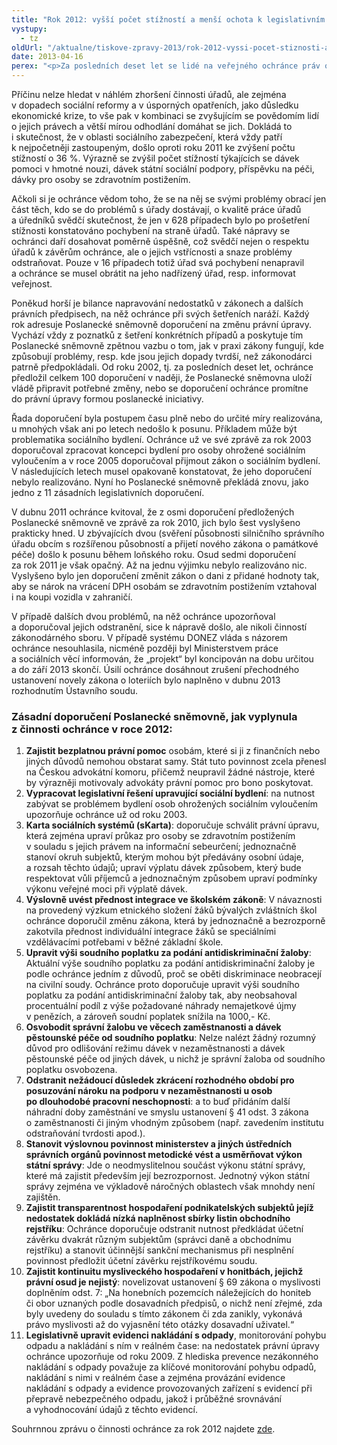 ```yaml
---
title: "Rok 2012: vyšší počet stížností a menší ochota k legislativním změnám"
vystupy:
  - tz
oldUrl: "/aktualne/tiskove-zpravy-2013/rok-2012-vyssi-pocet-stiznosti-a-mensi-ochota-k-legislativnim-zmenam"
date: 2013-04-16
perex: "<p>Za posledních deset let se lidé na veřejného ochránce práv obrátili s 68 470 stížnostmi a podněty k šetření. Loňský rok drží z tohoto pohledu poněkud smutný primát. Počet stížností totiž meziročně vzrostl o pětinu na celkem 8641 podání.</p>"
---
```


<!-- imported from the old website -->

<p>Příčinu nelze hledat v náhlém zhoršení činnosti úřadů, ale zejména v dopadech sociální reformy a v úsporných opatřeních, jako důsledku ekonomické krize, to vše pak v kombinaci se zvyšujícím se povědomím lidí o jejich právech a větší mírou odhodlání domáhat se jich. Dokládá to i skutečnost, že v oblasti sociálního zabezpečení, která vždy patří k nejpočetněji zastoupeným, došlo oproti roku 2011 ke zvýšení počtu stížností o 36 %. Výrazně se zvýšil počet stížností týkajících se dávek pomoci v hmotné nouzi, dávek státní sociální podpory, příspěvku na péči, dávky pro osoby se zdravotním postižením.</p><p>Ačkoli si je ochránce vědom toho, že se na něj se svými problémy obrací jen část těch, kdo se do problémů s úřady dostávají, o kvalitě práce úřadů a úředníků svědčí skutečnost, že jen v 628 případech bylo po prošetření stížnosti konstatováno pochybení na straně úřadů. Také nápravy se ochránci daří dosahovat poměrně úspěšně, což svědčí nejen o respektu úřadů k závěrům ochránce, ale o jejich vstřícnosti a snaze problémy odstraňovat. Pouze v 16 případech totiž úřad svá pochybení nenapravil a ochránce se musel obrátit na jeho nadřízený úřad, resp. informovat veřejnost.</p><p>Poněkud horší je bilance napravování nedostatků v zákonech a dalších právních předpisech, na něž ochránce při svých šetřeních naráží. Každý rok adresuje Poslanecké sněmovně doporučení na změnu právní úpravy. Vychází vždy z poznatků z šetření konkrétních případů a poskytuje tím Poslanecké sněmovně zpětnou vazbu o tom, jak v praxi zákony fungují, kde způsobují problémy, resp. kde jsou jejich dopady tvrdší, než zákonodárci patrně předpokládali. Od roku 2002, tj. za posledních deset let, ochránce předložil celkem 100 doporučení v naději, že Poslanecké sněmovna uloží vládě připravit potřebné změny, nebo se doporučení ochránce promítne do právní úpravy formou poslanecké iniciativy. </p><p>Řada doporučení byla postupem času plně nebo do určité míry realizována, u mnohých však ani po letech nedošlo k posunu. Příkladem může být problematika sociálního bydlení. Ochránce už ve své zprávě za rok 2003 doporučoval zpracovat koncepci bydlení pro osoby ohrožené sociálním vyloučením a v roce 2005 doporučoval přijmout zákon o sociálním bydlení. V následujících letech musel opakovaně konstatovat, že jeho doporučení nebylo realizováno. Nyní ho Poslanecké sněmovně překládá znovu, jako jedno z 11 zásadních legislativních doporučení.</p><p>V dubnu 2011 ochránce kvitoval, že z osmi doporučení předložených Poslanecké sněmovně ve zprávě za rok 2010, jich bylo šest vyslyšeno prakticky hned. U zbývajících dvou (svěření působnosti silničního správního úřadu obcím s rozšířenou působností a přijetí nového zákona o památkové péče) došlo k posunu během loňského roku. Osud sedmi doporučení za rok 2011 je však opačný. Až na jednu výjimku nebylo realizováno nic. Vyslyšeno bylo jen doporučení změnit zákon o dani z přidané hodnoty tak, aby se nárok na vrácení DPH osobám se zdravotním postižením vztahoval i na koupi vozidla v zahraničí.</p><p>V případě dalších dvou problémů, na něž ochránce upozorňoval a doporučoval jejich odstranění, sice k nápravě došlo, ale nikoli činností zákonodárného sboru. V případě systému DONEZ vláda s názorem ochránce nesouhlasila, nicméně později byl Ministerstvem práce a sociálních věcí informován, že „projekt“ byl koncipován na dobu určitou a do září 2013 skončí. Úsilí ochránce dosáhnout zrušení přechodného ustanovení novely zákona o loteriích bylo naplněno v dubnu 2013 rozhodnutím Ústavního soudu.</p><h3>Zásadní doporučení Poslanecké sněmovně, jak vyplynula z činnosti ochránce v roce 2012:</h3><ol><li><strong>Zajistit bezplatnou právní pomoc</strong> osobám, které si ji z finančních nebo jiných důvodů nemohou obstarat samy. Stát tuto povinnost zcela přenesl na Českou advokátní komoru, přičemž neupravil žádné nástroje, které by výrazněji motivovaly advokáty právní pomoc pro bono poskytovat.</li><li><strong>Vypracovat legislativní řešení upravující sociální bydlení</strong>: na nutnost zabývat se problémem bydlení osob ohrožených sociálním vyloučením upozorňuje ochránce už od roku 2003.</li><li><strong>Karta sociálních systémů (sKarta)</strong>: doporučuje schválit právní úpravu, která zejména upraví průkaz pro osoby se zdravotním postižením v souladu s jejich právem na informační sebeurčení; jednoznačně stanoví okruh subjektů, kterým mohou být předávány osobní údaje, a rozsah těchto údajů; upraví výplatu dávek způsobem, který bude respektovat vůli příjemců a jednoznačným způsobem upraví podmínky výkonu veřejné moci při výplatě dávek.</li><li><strong>Výslovně uvést přednost integrace ve školském zákoně</strong>: V návaznosti na provedený výzkum etnického složení žáků bývalých zvláštních škol ochránce doporučil změnu zákona, která by jednoznačně a bezrozporně zakotvila přednost individuální integrace žáků se speciálními vzdělávacími potřebami v běžné základní škole. </li><li><strong>Upravit výši soudního poplatku za podání antidiskriminační žaloby</strong>: Aktuální výše soudního poplatku za podání antidiskriminační žaloby je podle ochránce jedním z důvodů, proč se oběti diskriminace neobracejí na civilní soudy. Ochránce proto doporučuje upravit výši soudního poplatku za podání antidiskriminační žaloby tak, aby neobsahoval procentuální podíl z výše požadované náhrady nemajetkové újmy v penězích, a zároveň soudní poplatek snížila na 1000,- Kč.</li><li><strong>Osvobodit správní žalobu ve věcech zaměstnanosti a dávek pěstounské péče od soudního poplatku</strong>: Nelze nalézt žádný rozumný důvod pro odlišování režimu dávek v nezaměstnanosti a dávek pěstounské péče od jiných dávek, u nichž je správní žaloba od soudního poplatku osvobozena. </li><li><strong>Odstranit nežádoucí důsledek zkrácení rozhodného období pro posuzování nároku na podporu v nezaměstnanosti u osob po dlouhodobé pracovní neschopnosti</strong>: a to buď přidáním další náhradní doby zaměstnání ve smyslu ustanovení § 41 odst. 3 zákona o zaměstnanosti či jiným vhodným způsobem (např. zavedením institutu odstraňování tvrdosti apod.).</li><li><strong>Stanovit výslovnou povinnost ministerstev a jiných ústředních správních orgánů povinnost metodické vést a usměrňovat výkon státní správy</strong>: Jde o neodmyslitelnou součást výkonu státní správy, které má zajistit především její bezrozpornost. Jednotný výkon státní správy zejména ve výkladově náročných oblastech však mnohdy není zajištěn. </li><li><strong>Zajistit transparentnost hospodaření podnikatelských subjektů jejíž nedostatek dokládá nízká naplněnost sbírky listin obchodního rejstříku</strong>: Ochránce doporučuje odstranit nutnost předkládat účetní závěrku dvakrát různým subjektům (správci daně a obchodnímu rejstříku) a stanovit účinnější sankční mechanismus při nesplnění povinnost předložit účetní závěrku rejstříkovému soudu.</li><li><strong>Zajistit kontinuitu mysliveckého hospodaření v honitbách, jejichž právní osud je nejistý</strong>: novelizovat ustanovení § 69 zákona o myslivosti doplněním odst. 7: „Na honebních pozemcích náležejících do honiteb či obor uznaných podle dosavadních předpisů, o nichž není zřejmé, zda byly uvedeny do souladu s tímto zákonem či zda zanikly, vykonává právo myslivosti až do vyjasnění této otázky dosavadní uživatel.“</li><li><strong>Legislativně upravit evidenci nakládání s odpady</strong>, monitorování pohybu odpadu a nakládání s ním v reálném čase: na nedostatek právní úpravy ochránce upozorňuje od roku 2009. Z hlediska prevence nezákonného nakládání s odpady považuje za klíčové monitorování pohybu odpadů, nakládání s nimi v reálném čase a zejména provázání evidence nakládání s odpady a evidence provozovaných zařízení s evidencí při přepravě nebezpečného odpadu, jakož i průběžné srovnávání a vyhodnocování údajů z těchto evidencí.</li></ol><p>Souhrnnou zprávu o činnosti ochránce za rok 2012 najdete <a href="https://www.ochrance.cz/zpravy-o-cinnosti/zpravy-pro-poslaneckou-snemovnu/">zde</a>.</p>

